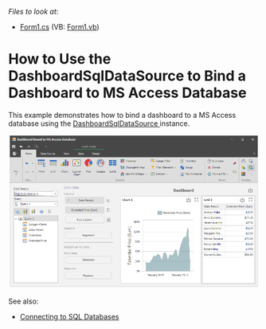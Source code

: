 <!-- default file list -->
*Files to look at*:

* [Form1.cs](./CS/Dashboard_DashboardDataProviders/Form1.cs) (VB: [Form1.vb](./VB/Dashboard_DashboardDataProviders/Form1.vb))
<!-- default file list end -->
# How to Use the DashboardSqlDataSource to Bind a Dashboard to MS Access Database


This example demonstrates how to bind a dashboard to a MS Access database using the [DashboardSqlDataSource ](https://docs.devexpress.com/Dashboard/DevExpress.DashboardCommon.DashboardSqlDataSource) instance.

![screenshot](images/screenshot.png)

See also:

* [Connecting to SQL Databases](https://docs.devexpress.com/Dashboard/16132)